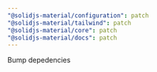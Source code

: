 ```yaml
---
"@solidjs-material/configuration": patch
"@solidjs-material/tailwind": patch
"@solidjs-material/core": patch
"@solidjs-material/docs": patch
---
```


Bump depedencies
